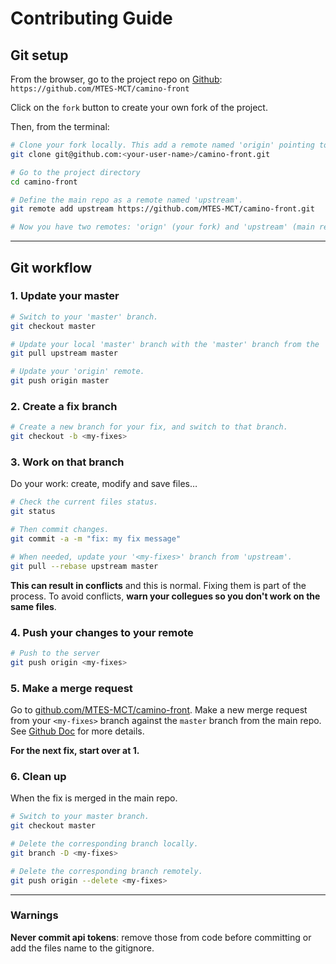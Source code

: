 # Contributing Guide

## Git setup

From the browser, go to the project repo on [Github](https://github.com): `https://github.com/MTES-MCT/camino-front`

Click on the `fork` button to create your own fork of the project.

Then, from the terminal:

```bash
# Clone your fork locally. This add a remote named 'origin' pointing to your fork.
git clone git@github.com:<your-user-name>/camino-front.git

# Go to the project directory
cd camino-front

# Define the main repo as a remote named 'upstream'.
git remote add upstream https://github.com/MTES-MCT/camino-front.git

# Now you have two remotes: 'orign' (your fork) and 'upstream' (main repo).
```

---

## Git workflow

### 1. Update your master

```bash
# Switch to your 'master' branch.
git checkout master

# Update your local 'master' branch with the 'master' branch from the 'upstream' remote.
git pull upstream master

# Update your 'origin' remote.
git push origin master
```

### 2. Create a fix branch

```bash
# Create a new branch for your fix, and switch to that branch.
git checkout -b <my-fixes>
```

### 3. Work on that branch

Do your work: create, modify and save files…

```bash
# Check the current files status.
git status

# Then commit changes.
git commit -a -m "fix: my fix message"

# When needed, update your '<my-fixes>' branch from 'upstream'.
git pull --rebase upstream master
```

**This can result in conflicts** and this is normal. Fixing them is part of the process. To avoid conflicts, **warn your collegues so you don't work on the same files**.

### 4. Push your changes to your remote

```bash
# Push to the server
git push origin <my-fixes>
```

### 5. Make a merge request

Go to [github.com/MTES-MCT/camino-front](https://github.com/MTES-MCT/camino-front/).
Make a new merge request from your `<my-fixes>` branch against the `master` branch from the main repo. See [Github Doc](http://docs.github.com/ce/github-basics/add-merge-request.html) for more details.

**For the next fix, start over at 1.**

### 6. Clean up

When the fix is merged in the main repo.

```bash
# Switch to your master branch.
git checkout master

# Delete the corresponding branch locally.
git branch -D <my-fixes>

# Delete the corresponding branch remotely.
git push origin --delete <my-fixes>
```

---

### Warnings

**Never commit api tokens**: remove those from code before committing or add the files name to the gitignore.
